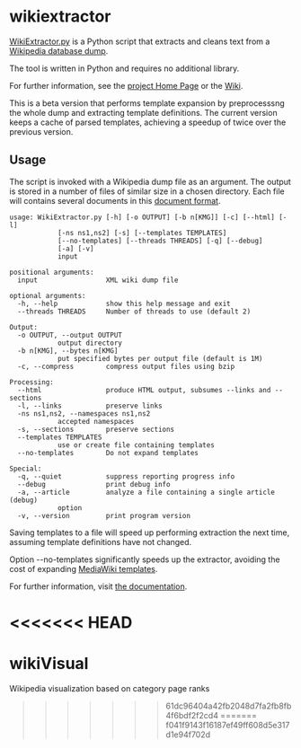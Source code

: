 # wikiextractor
[WikiExtractor.py](http://medialab.di.unipi.it/wiki/Wikipedia_Extractor) is a Python script that extracts and cleans text from a [Wikipedia database dump](http://download.wikimedia.org/).

The tool is written in Python and requires no additional library.

For further information, see the [project Home Page](http://medialab.di.unipi.it/wiki/Wikipedia_Extractor) or the [Wiki](https://github.com/attardi/wikiextractor/wiki).

This is a beta version that performs template expansion by preprocesssng the whole dump and extracting template definitions.
The current version keeps a cache of parsed templates, achieving a speedup of twice over the previous version.

## Usage
The script is invoked with a Wikipedia dump file as an argument.
The output is stored in a number of files of similar size in a chosen directory.
Each file will contains several documents in this [document format](http://medialab.di.unipi.it/wiki/Document_Format).

    usage: WikiExtractor.py [-h] [-o OUTPUT] [-b n[KMG]] [-c] [--html] [-l]
			    [-ns ns1,ns2] [-s] [--templates TEMPLATES]
			    [--no-templates] [--threads THREADS] [-q] [--debug]
			    [-a] [-v]
			    input

    positional arguments:
      input                 XML wiki dump file

    optional arguments:
      -h, --help            show this help message and exit
      --threads THREADS     Number of threads to use (default 2)

    Output:
      -o OUTPUT, --output OUTPUT
			    output directory
      -b n[KMG], --bytes n[KMG]
			    put specified bytes per output file (default is 1M)
      -c, --compress        compress output files using bzip

    Processing:
      --html                produce HTML output, subsumes --links and --sections
      -l, --links           preserve links
      -ns ns1,ns2, --namespaces ns1,ns2
			    accepted namespaces
      -s, --sections        preserve sections
      --templates TEMPLATES
			    use or create file containing templates
      --no-templates        Do not expand templates

    Special:
      -q, --quiet           suppress reporting progress info
      --debug               print debug info
      -a, --article         analyze a file containing a single article (debug)
			    option
      -v, --version         print program version

Saving templates to a file will speed up performing extraction the next time,
assuming template definitions have not changed.

Option --no-templates significantly speeds up the extractor, avoiding the cost of expanding [MediaWiki templates](https://www.mediawiki.org/wiki/Help:Templates).

For further information, visit [the documentation](http://attardi.github.io/wikiextractor).

<<<<<<< HEAD
=======
# wikiVisual
Wikipedia visualization based on category page ranks
>>>>>>> 61dc96404a42fb2048d7fa2fb8fb4f6bdf2f2cd4
=======
>>>>>>> f041f9143f16187ef49ff608d5e317d1e94f702d
